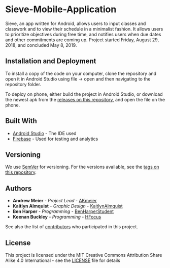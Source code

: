 # Sieve-Mobile-Application

Sieve, an app written for Android, allows users to input classes and classwork and to view their schedule in a minimalist fashion. It allows users to prioritize objectives during free time, and notifies users when due dates and other commitments are coming up. Project started Friday, August 29, 2018, and concluded May 8, 2019.

## Installation and Deployment

To install a copy of the code on your computer, clone the repository and open it in Android Studio using file -> open and then navigating to the repository folder.

To deploy on phone, either build the project in Android Studio, or download the newest apk from the [releases on this repository](https://github.com/AKmeier/Sieve-Mobile-Application/releases), and open the file on the phone.

## Built With

* [Android Studio](https://developer.android.com/studio/) - The IDE used
* [Firebase](https://firebase.google.com/) - Used for testing and analytics

## Versioning

We use [SemVer](http://semver.org/) for versioning. For the versions available, see the [tags on this repository](https://github.com/AKmeier/Sieve-Mobile-Application/tags). 

## Authors

* **Andrew Meier** - *Project Lead* - [AKmeier](https://github.com/AKmeier)
* **Kaitlyn Almquist** - *Graphic Design* - [KaitlynAlmquist](https://github.com/KaitlynAlmquist)
* **Ben Harper** - *Programming* - [BenHarperStudent](https://github.com/BenHarperStudent)
* **Keenan Buckley** - *Programming* - [HFocus](https://github.com/HFocus)

See also the list of [contributors](https://github.com/AKmeier/Sieve-Mobile-Application/contributors) who participated in this project.

## License

This project is licensed under the MIT Creative Commons Attribution Share Alike 4.0 International - see the [LICENSE](LICENSE) file for details
